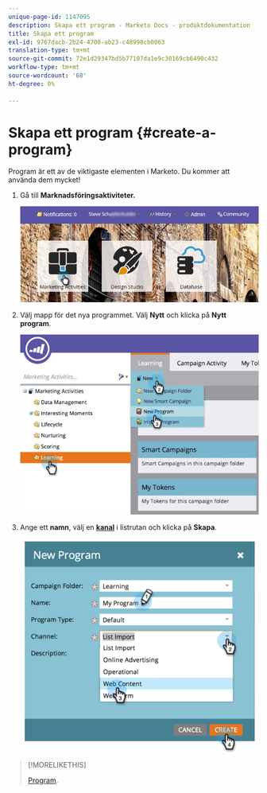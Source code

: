 ```yaml
---
unique-page-id: 1147095
description: Skapa ett program - Marketo Docs - produktdokumentation
title: Skapa ett program
exl-id: 9767dacb-2b24-4700-ab23-c48998cb0063
translation-type: tm+mt
source-git-commit: 72e1d29347bd5b77107da1e9c30169cb6490c432
workflow-type: tm+mt
source-wordcount: '68'
ht-degree: 0%

---
```


# Skapa ett program {#create-a-program}

Program är ett av de viktigaste elementen i Marketo. Du kommer att använda dem mycket!

1. Gå till **Marknadsföringsaktiviteter.**

   ![](assets/login-marketing-activities.png)

1. Välj mapp för det nya programmet. Välj **Nytt** och klicka på **Nytt program**.

   ![](assets/leadlifecycle.jpg)

1. Ange ett **namn**, välj en **[kanal](https://docs.marketo.com/display/DOCS/Create+a+Program+Channel)** i listrutan och klicka på **Skapa**.

   ![](assets/image2015-2-5-16-3a33-3a23.png)

>[!MORELIKETHIS]
>
>[Program](/help/marketo/product-docs/core-marketo-concepts/programs/creating-programs/understanding-programs.md).
